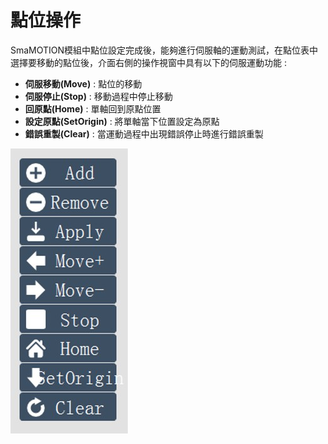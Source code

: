# 點位操作

SmaMOTION模組中點位設定完成後，能夠進行伺服軸的運動測試，在點位表中選擇要移動的點位後，介面右側的操作視窗中具有以下的伺服運動功能 :

* **伺服移動\(Move\)** : 點位的移動
* **伺服停止\(Stop\)** : 移動過程中停止移動
* **回原點\(Home\)** : 單軸回到原點位置
* **設定原點\(SetOrigin\)** : 將單軸當下位置設定為原點
* **錯誤重製\(Clear\)** : 當運動過程中出現錯誤停止時進行錯誤重製

![](../.gitbook/assets/servooperation.jpg)

